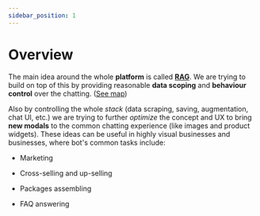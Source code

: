 ```yaml
---
sidebar_position: 1
---
```


# Overview

The main idea around the whole **platform** is called [**RAG**](https://en.wikipedia.org/wiki/Retrieval-augmented_generation). We are trying to build on top of this by providing reasonable **data scoping** and **behaviour control** over the chatting. ([See map](./map.md))

Also by controlling the whole _stack_ (data scraping, saving, augmentation, chat UI, etc.) we are trying to further _optimize_ the concept and UX to bring **new modals** to the common chatting experience (like images and product widgets). These ideas can be useful in highly visual businesses and businesses, where bot's common tasks include:

- Marketing

- Cross-selling and up-selling

- Packages assembling

- FAQ answering
